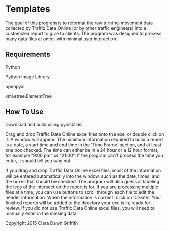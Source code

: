 # Templates

The goal of this program is to reformat the raw turning-movement data collected by Traffic Data Online (or by other traffic engineers) into a customized report to give to clients. The program was designed to process many data files at once, with minimal user interaction.


## Requirements

Python

Python Image Library

openpyxl

xml.etree.ElementTree



## How To Use

Download and build using pyinstaller.

Drag and drop Traffic Data Online excel files onto the exe, or double click on it. A window will appear. The minimum information required to build a report is a date, a start time and end time in the 'Time Frame' section, and at least one box checked. The time can either be in a 24 hour or a 12 hour format, for example "9:00 pm" or "21:00". If the program can't process the time you enter, it should tell you why not.

If you drag and drop Traffic Data Online excel files, most of the information will be entered automatically into the window, such as the date, times, and the boxes that should be checked. The program will also guess at labeling the legs of the intersection the report is for. If you are processing multiple files at a time, you can use buttons to scroll through each file to edit the header information. When the information is correct, click on 'Create'. Your finished reports will be added to the directory your exe is in, ready for review. If you did not use Traffic Data Online excel files, you will need to manually enter in the missing data.



Copyright 2015 Clara Dawn Griffith